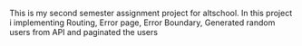 This is my second semester assignment project for altschool. In this project i implementing Routing, Error page, Error Boundary, Generated random users from API and paginated the users
